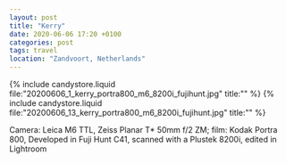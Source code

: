 ```yaml
---
layout: post
title: "Kerry"
date: 2020-06-06 17:20 +0100
categories: post
tags: travel
location: "Zandvoort, Netherlands"
---
```


{% include candystore.liquid file:"20200606_1_kerry_portra800_m6_8200i_fujihunt.jpg" title:"" %}
{% include candystore.liquid file:"20200606_13_kerry_portra800_m6_8200i_fujihunt.jpg" title:"" %}

Camera: Leica M6 TTL, Zeiss Planar T* 50mm f/2 ZM; film: Kodak Portra 800, Developed in Fuji Hunt C41, scanned with a Plustek 8200i, edited in Lightroom